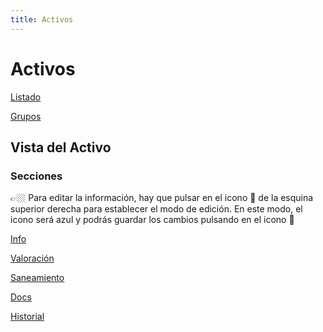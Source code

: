 ```yaml
---
title: Activos
---
```

# Activos

[Listado](https://www.notion.so/Listado-0f77e3ac6f914d598d163e2fa18f0f8a)

[Grupos](https://www.notion.so/Grupos-8958e30b77994343ab739475fe596aec)

## Vista del Activo

### Secciones

<aside>
👉🏼 Para editar la información, hay que pulsar en el icono 📝 de la esquina superior derecha para establecer el modo de edición. En este modo, el icono será azul y podrás guardar los cambios pulsando en el icono 💾

</aside>

[Info](https://www.notion.so/Info-4af85e1d628f48d893dc4e17dbffdc0a)

[Valoración](https://www.notion.so/Valoraci-n-8e26bda094b84dabbf7a9842ee8cc46d)

[Saneamiento](https://www.notion.so/Saneamiento-160d647f461a4405b0208765129d2872)

[Docs](https://www.notion.so/Docs-f651da1d004e427f8ed98e0d707a7043)

[Historial](https://www.notion.so/Historial-fcf84056b60547a4adeeb233205a5f02)